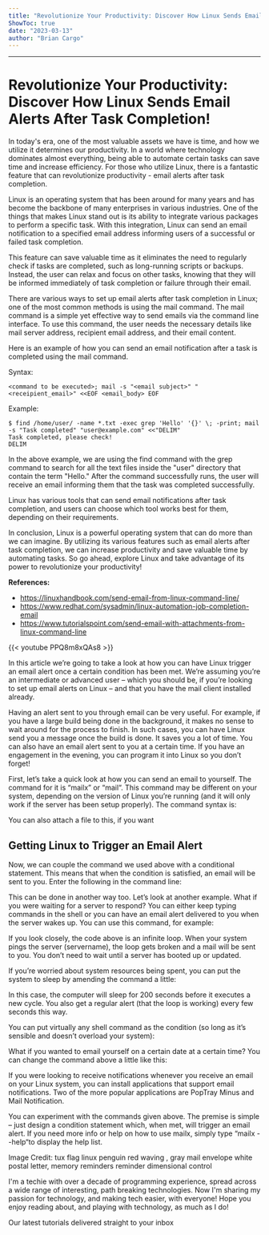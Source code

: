 ```yaml
---
title: "Revolutionize Your Productivity: Discover How Linux Sends Email Alerts After Task Completion!"
ShowToc: true 
date: "2023-03-13"
author: "Brian Cargo"
---
```

*****
# Revolutionize Your Productivity: Discover How Linux Sends Email Alerts After Task Completion!

In today's era, one of the most valuable assets we have is time, and how we utilize it determines our productivity. In a world where technology dominates almost everything, being able to automate certain tasks can save time and increase efficiency. For those who utilize Linux, there is a fantastic feature that can revolutionize productivity - email alerts after task completion.

Linux is an operating system that has been around for many years and has become the backbone of many enterprises in various industries. One of the things that makes Linux stand out is its ability to integrate various packages to perform a specific task. With this integration, Linux can send an email notification to a specified email address informing users of a successful or failed task completion.

This feature can save valuable time as it eliminates the need to regularly check if tasks are completed, such as long-running scripts or backups. Instead, the user can relax and focus on other tasks, knowing that they will be informed immediately of task completion or failure through their email.

There are various ways to set up email alerts after task completion in Linux; one of the most common methods is using the mail command. The mail command is a simple yet effective way to send emails via the command line interface. To use this command, the user needs the necessary details like mail server address, recipient email address, and their email content.

Here is an example of how you can send an email notification after a task is completed using the mail command.

Syntax:

`<command to be executed>; mail -s "<email subject>" "<receipient_email>" <<EOF <email_body> EOF`

Example:

```
$ find /home/user/ -name *.txt -exec grep 'Hello' '{}' \; -print; mail -s "Task completed" "user@example.com" <<"DELIM"
Task completed, please check!
DELIM
```

In the above example, we are using the find command with the grep command to search for all the text files inside the "user" directory that contain the term "Hello." After the command successfully runs, the user will receive an email informing them that the task was completed successfully.

Linux has various tools that can send email notifications after task completion, and users can choose which tool works best for them, depending on their requirements.

In conclusion, Linux is a powerful operating system that can do more than we can imagine. By utilizing its various features such as email alerts after task completion, we can increase productivity and save valuable time by automating tasks. So go ahead, explore Linux and take advantage of its power to revolutionize your productivity!



**References:**

- https://linuxhandbook.com/send-email-from-linux-command-line/
- https://www.redhat.com/sysadmin/linux-automation-job-completion-email
- https://www.tutorialspoint.com/send-email-with-attachments-from-linux-command-line

{{< youtube PPQ8m8xQAs8 >}} 



In this article we’re going to take a look at how you can have Linux trigger an email alert once a certain condition has been met. We’re assuming you’re an intermediate or advanced user – which you should be, if you’re looking to set up email alerts on Linux – and that you have the mail client installed already.
 
Having an alert sent to you through email can be very useful. For example, if you have a large build being done in the background, it makes no sense to wait around for the process to finish. In such cases, you can have Linux send you a message once the build is done. It saves you a lot of time. You can also have an email alert sent to you at a certain time. If you have an engagement in the evening, you can program it into Linux so you don’t forget!
 
First, let’s take a quick look at how you can send an email to yourself. The command for it is “mailx” or “mail“. This command may be different on your system, depending on the version of Linux you’re running (and it will only work if the server has been setup properly). The command syntax is:
 
You can also attach a file to this, if you want
 

 
## Getting Linux to Trigger an Email Alert
 
Now, we can couple the command we used above with a conditional statement. This means that when the condition is satisfied, an email will be sent to you. Enter the following in the command line:
 
This can be done in another way too. Let’s look at another example. What if you were waiting for a server to respond? You can either keep typing commands in the shell or you can have an email alert delivered to you when the server wakes up. You can use this command, for example:
 
If you look closely, the code above is an infinite loop. When your system pings the server (servername), the loop gets broken and a mail will be sent to you. You don’t need to wait until a server has booted up or updated.
 
If you’re worried about system resources being spent, you can put the system to sleep by amending the command a little:
 
In this case, the computer will sleep for 200 seconds before it executes a new cycle. You also get a regular alert (that the loop is working) every few seconds this way.
 
You can put virtually any shell command as the condition (so long as it’s sensible and doesn’t overload your system):
 
What if you wanted to email yourself on a certain date at a certain time? You can change the command above a little like this:
 
If you were looking to receive notifications whenever you receive an email on your Linux system, you can install applications that support email notifications. Two of the more popular applications are PopTray Minus and Mail Notification.
 
You can experiment with the commands given above. The premise is simple – just design a condition statement which, when met, will trigger an email alert. If you need more info or help on how to use mailx, simply type “mailx --help“to display the help list.
 
Image Credit:  tux flag linux penguin red waving , gray mail envelope white postal letter,  memory reminders reminder dimensional control
 
I'm a techie with over a decade of programming experience, spread across a wide range of interesting, path breaking technologies. Now I'm sharing my passion for technology, and making tech easier, with everyone!  Hope you enjoy reading about, and playing with technology, as much as I do!
 
Our latest tutorials delivered straight to your inbox




